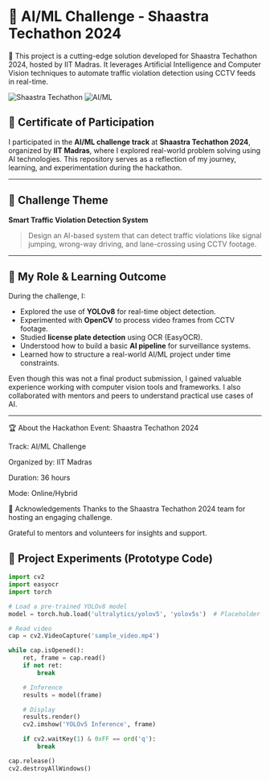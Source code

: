 
# 🚦 AI/ML Challenge - Shaastra Techathon 2024
🚦 This project is a cutting-edge solution developed for Shaastra Techathon 2024, hosted by IIT Madras. It leverages Artificial Intelligence and Computer Vision techniques to automate traffic violation detection using CCTV feeds in real-time.

![Shaastra Techathon](https://img.shields.io/badge/Shaastra%20Techathon-2024-blue?style=flat-square)
![AI/ML](https://img.shields.io/badge/Domain-AI%2FML-green?style=flat-square)

## 📜 Certificate of Participation

I participated in the **AI/ML challenge track** at **Shaastra Techathon 2024**, organized by **IIT Madras**, where I explored real-world problem solving using AI technologies. This repository serves as a reflection of my journey, learning, and experimentation during the hackathon.

---

## 🎯 Challenge Theme

**Smart Traffic Violation Detection System**

> Design an AI-based system that can detect traffic violations like signal jumping, wrong-way driving, and lane-crossing using CCTV footage.

---

## 🧠 My Role & Learning Outcome

During the challenge, I:

- Explored the use of **YOLOv8** for real-time object detection.
- Experimented with **OpenCV** to process video frames from CCTV footage.
- Studied **license plate detection** using OCR (EasyOCR).
- Understood how to build a basic **AI pipeline** for surveillance systems.
- Learned how to structure a real-world AI/ML project under time constraints.

Even though this was not a final product submission, I gained valuable experience working with computer vision tools and frameworks. I also collaborated with mentors and peers to understand practical use cases of AI.

---
🏆 About the Hackathon
Event: Shaastra Techathon 2024

Track: AI/ML Challenge

Organized by: IIT Madras

Duration: 36 hours

Mode: Online/Hybrid

🙌 Acknowledgements
Thanks to the Shaastra Techathon 2024 team for hosting an engaging challenge.

Grateful to mentors and volunteers for insights and support.

## 🧪 Project Experiments (Prototype Code)

```python
import cv2
import easyocr
import torch

# Load a pre-trained YOLOv8 model
model = torch.hub.load('ultralytics/yolov5', 'yolov5s')  # Placeholder for yolov8

# Read video
cap = cv2.VideoCapture('sample_video.mp4')

while cap.isOpened():
    ret, frame = cap.read()
    if not ret:
        break

    # Inference
    results = model(frame)

    # Display
    results.render()
    cv2.imshow('YOLOv5 Inference', frame)

    if cv2.waitKey(1) & 0xFF == ord('q'):
        break

cap.release()
cv2.destroyAllWindows()

